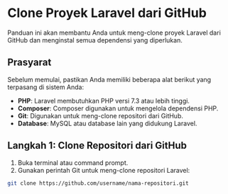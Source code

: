 # Clone Proyek Laravel dari GitHub

Panduan ini akan membantu Anda untuk meng-clone proyek Laravel dari GitHub dan menginstal semua dependensi yang diperlukan.

## Prasyarat

Sebelum memulai, pastikan Anda memiliki beberapa alat berikut yang terpasang di sistem Anda:

- **PHP**: Laravel membutuhkan PHP versi 7.3 atau lebih tinggi.
- **Composer**: Composer digunakan untuk mengelola dependensi PHP.
- **Git**: Digunakan untuk meng-clone repositori dari GitHub.
- **Database**: MySQL atau database lain yang didukung Laravel.

## Langkah 1: Clone Repositori dari GitHub

1. Buka terminal atau command prompt.
2. Gunakan perintah Git untuk meng-clone repositori Laravel:

```bash
git clone https://github.com/username/nama-repositori.git
